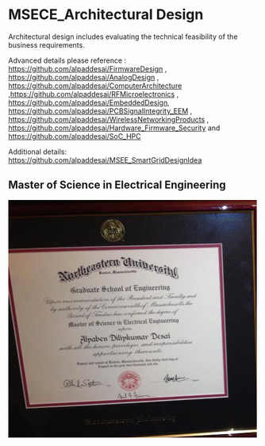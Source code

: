 # MSECE_Architectural Design

Architectural design includes evaluating the technical feasibility  of the business requirements. 

Advanced details please reference : https://github.com/alpaddesai/FirmwareDesign , https://github.com/alpaddesai/AnalogDesign , https://github.com/alpaddesai/ComputerArchitecture ,https://github.com/alpaddesai/RFMicroelectronics , https://github.com/alpaddesai/EmbeddedDesign, https://github.com/alpaddesai/PCBSignalIntegrity_EEM , https://github.com/alpaddesai/WirelessNetworkingProducts , https://github.com/alpaddesai/Hardware_Firmware_Security and https://github.com/alpaddesai/SoC_HPC

Additional details: https://github.com/alpaddesai/MSEE_SmartGridDesignIdea

## Master of Science in Electrical Engineering
![image](GraduateDegreeEE.png)

